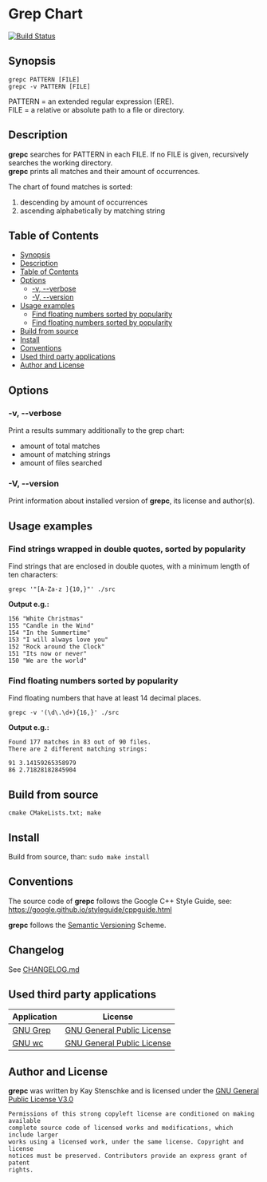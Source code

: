 # Grep Chart

[![Build Status](https://api.travis-ci.com/kstenschke/grepc.svg?branch=main)](https://travis-ci.com/kstenschke/grepc)


## Synopsis

``grepc PATTERN [FILE]``  
``grepc -v PATTERN [FILE]``

PATTERN = an extended regular expression (ERE).  
FILE = a relative or absolute path to a file or directory.


## Description

**grepc** searches for PATTERN in each FILE. If no FILE is given, recursively 
searches the working directory.  
**grepc** prints all matches and their amount of occurrences.  

The chart of found matches is sorted:
1. descending by amount of occurrences 
2. ascending alphabetically by matching string


## Table of Contents

* [Synopsis](#synopsis)
* [Description](#description)
* [Table of Contents](#table-of-contents)
* [Options](#options)
  * [-v, --verbose](#-v---verbose)
  * [-V, --version](#-v---version)
* [Usage examples](#usage-examples)
  * [Find floating numbers sorted by popularity](#find-floating-numbers-and-their-popularity)
  * [Find floating numbers sorted by popularity](#find-floating-numbers-and-their-popularity)
* [Build from source](#build-from-source)
* [Install](#install)
* [Conventions](#conventions)
* [Used third party applications](#used-third-party-applications)
* [Author and License](#author-and-license)


## Options

### -v, --verbose

Print a results summary additionally to the grep chart:

* amount of total matches
* amount of matching strings
* amount of files searched


### -V, --version

Print information about installed version of **grepc**, its license and 
author(s).


## Usage examples  

### Find strings wrapped in double quotes, sorted by popularity
  
Find strings that are enclosed in double quotes, with a minimum length of ten
characters:

``grepc '"[A-Za-z ]{10,}"' ./src``  

**Output e.g.:**

```
156 "White Christmas"
155 "Candle in the Wind"
154 "In the Summertime"
153 "I will always love you"
152 "Rock around the Clock"
151 "Its now or never"
150 "We are the world"
```


### Find floating numbers sorted by popularity  

Find floating numbers that have at least 14 decimal places.

``grepc -v '(\d\.\d+){16,}' ./src``

**Output e.g.:**

```
Found 177 matches in 83 out of 90 files.
There are 2 different matching strings:

91 3.14159265358979
86 2.71828182845904
```


## Build from source

``cmake CMakeLists.txt; make``


## Install

Build from source, than: ``sudo make install``


## Conventions

The source code of **grepc** follows the Google C++ Style Guide, 
see: https://google.github.io/styleguide/cppguide.html    

**grepc** follows the [Semantic Versioning](https://semver.org) Scheme.


## Changelog

See [CHANGELOG.md](CHANGELOG.md)

## Used third party applications

| Application                                                                                        | License                                                                      |
| -------------------------------------------------------------------------------------------------- | ---------------------------------------------------------------------------- |
| [GNU Grep](https://www.gnu.org/software/grep/)                                                     | [GNU General Public License](https://www.gnu.org/licenses/licenses.html#GPL) |
| [GNU wc](https://www.gnu.org/software/coreutils/manual/html_node/wc-invocation.html#wc-invocation) | [GNU General Public License](https://www.gnu.org/licenses/licenses.html#GPL) |


## Author and License

**grepc** was written by Kay Stenschke and is licensed under the 
[GNU General Public License V3.0](https://www.gnu.org/licenses/licenses.html#GPL)  

```
Permissions of this strong copyleft license are conditioned on making available 
complete source code of licensed works and modifications, which include larger 
works using a licensed work, under the same license. Copyright and license 
notices must be preserved. Contributors provide an express grant of patent 
rights.
```

